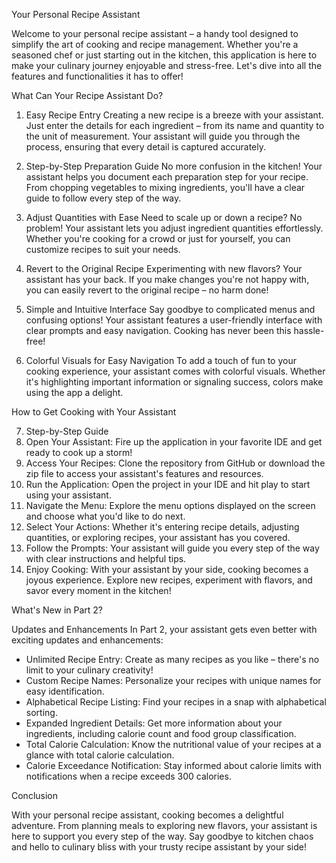  Your Personal Recipe Assistant

Welcome to your personal recipe assistant – a handy tool designed to simplify the art of cooking and recipe management. Whether you're a seasoned chef or just starting out in the kitchen, this application is here to make your culinary journey enjoyable and stress-free. Let's dive into all the features and functionalities it has to offer!

 What Can Your Recipe Assistant Do?

 1. Easy Recipe Entry
Creating a new recipe is a breeze with your assistant. Just enter the details for each ingredient – from its name and quantity to the unit of measurement. Your assistant will guide you through the process, ensuring that every detail is captured accurately.

 2. Step-by-Step Preparation Guide
No more confusion in the kitchen! Your assistant helps you document each preparation step for your recipe. From chopping vegetables to mixing ingredients, you'll have a clear guide to follow every step of the way.
 3. Adjust Quantities with Ease
Need to scale up or down a recipe? No problem! Your assistant lets you adjust ingredient quantities effortlessly. Whether you're cooking for a crowd or just for yourself, you can customize recipes to suit your needs.
 4. Revert to the Original Recipe
Experimenting with new flavors? Your assistant has your back. If you make changes you're not happy with, you can easily revert to the original recipe – no harm done!

 5. Simple and Intuitive Interface
Say goodbye to complicated menus and confusing options! Your assistant features a user-friendly interface with clear prompts and easy navigation. Cooking has never been this hassle-free!

 6. Colorful Visuals for Easy Navigation
To add a touch of fun to your cooking experience, your assistant comes with colorful visuals. Whether it's highlighting important information or signaling success, colors make using the app a delight.

 How to Get Cooking with Your Assistant

 7. Step-by-Step Guide
1. Open Your Assistant: Fire up the application in your favorite IDE and get ready to cook up a storm!
2. Access Your Recipes: Clone the repository from GitHub or download the zip file to access your assistant's features and resources.
3. Run the Application: Open the project in your IDE and hit play to start using your assistant.
4. Navigate the Menu: Explore the menu options displayed on the screen and choose what you'd like to do next.
5. Select Your Actions: Whether it's entering recipe details, adjusting quantities, or exploring recipes, your assistant has you covered.
6. Follow the Prompts: Your assistant will guide you every step of the way with clear instructions and helpful tips.
7. Enjoy Cooking: With your assistant by your side, cooking becomes a joyous experience. Explore new recipes, experiment with flavors, and savor every moment in the kitchen!

 What's New in Part 2?

 Updates and Enhancements
In Part 2, your assistant gets even better with exciting updates and enhancements:
- Unlimited Recipe Entry: Create as many recipes as you like – there's no limit to your culinary creativity!
- Custom Recipe Names: Personalize your recipes with unique names for easy identification.
- Alphabetical Recipe Listing: Find your recipes in a snap with alphabetical sorting.
- Expanded Ingredient Details: Get more information about your ingredients, including calorie count and food group classification.
- Total Calorie Calculation: Know the nutritional value of your recipes at a glance with total calorie calculation.
- Calorie Exceedance Notification: Stay informed about calorie limits with notifications when a recipe exceeds 300 calories.

 Conclusion

With your personal recipe assistant, cooking becomes a delightful adventure. From planning meals to exploring new flavors, your assistant is here to support you every step of the way. Say goodbye to kitchen chaos and hello to culinary bliss with your trusty recipe assistant by your side!
